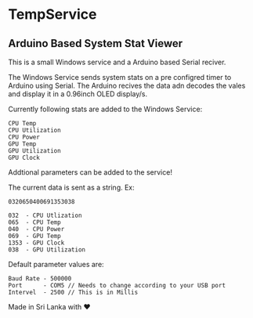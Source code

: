 ﻿# TempService

## Arduino Based System Stat Viewer

This is a small Windows service and a Arduino based Serial reciver.

The Windows Service sends system stats on a pre configred timer to Arduino using Serial. The Arduino recives the data adn decodes the vales and display it in a 0.96inch OLED display/s.

Currently following stats are added to the Windows Service:

	CPU Temp
	CPU Utilization
	CPU Power
	GPU Temp
	GPU Utilization
	GPU Clock

Addtional parameters can be added to the service!

The current data is sent as a string.
Ex:
	
	0320650400691353038

	032  - CPU Utlization
	065  - CPU Temp
	040  - CPU Power
	069  - GPU Temp
	1353 - GPU Clock
	038  - GPU Utilization 

Default parameter values are:

	Baud Rate - 500000
	Port      - COM5 // Needs to change according to your USB port
	Intervel  - 2500 // This is in Millis


Made in Sri Lanka with ❤️